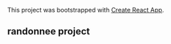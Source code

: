 This project was bootstrapped with [Create React App](https://github.com/facebook/create-react-app).

## randonnee project 